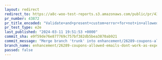 ```yaml
---
layout: redirect
redirect_to: https://a8c-woo-test-reports.s3.amazonaws.com/public/pr/43872/e2e/index.html
pr_number: 43872
pr_title_encoded: "Validate+and+present+custom+error+for+not+in+allowed+emails+coupons"
pr_test_type: e2e
last_published: "2024-03-11 19:51:53 +0000"
commit_sha: e9f59de76e877769c757bf382db5bea3870ab921
commit_message: "Merge branch 'trunk' into enhancement/26289-coupons-allowed-emails-do…"
branch_name: enhancement/26289-coupons-allowed-emails-dont-work-as-expected
passed: false
---
```

